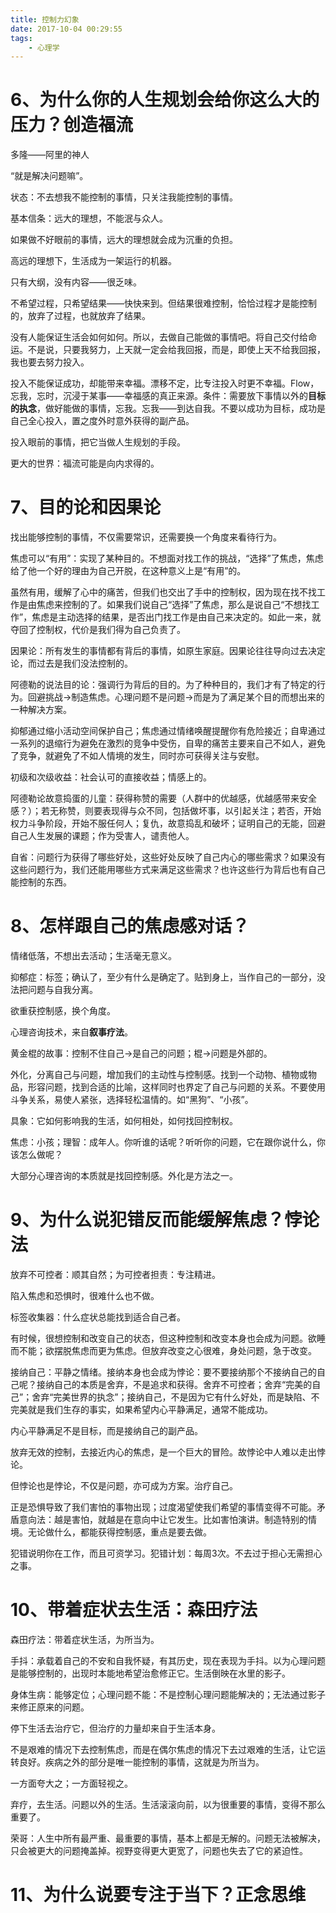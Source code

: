 ```yaml
---
title: 控制力幻象
date: 2017-10-04 00:29:55
tags:
	- 心理学
---
```


# 6、为什么你的人生规划会给你这么大的压力？创造福流

多隆——阿里的神人 

“就是解决问题嘛”。

状态：不去想我不能控制的事情，只关注我能控制的事情。

基本信条：远大的理想，不能泯与众人。

如果做不好眼前的事情，远大的理想就会成为沉重的负担。

高远的理想下，生活成为一架运行的机器。

只有大纲，没有内容——很乏味。

不希望过程，只希望结果——快快来到。但结果很难控制，恰恰过程才是能控制的，放弃了过程，也就放弃了结果。

没有人能保证生活会如何如何。所以，去做自己能做的事情吧。将自己交付给命运。不是说，只要我努力，上天就一定会给我回报，而是，即使上天不给我回报，我也要去努力投入。

投入不能保证成功，却能带来幸福。漂移不定，比专注投入时更不幸福。Flow，忘我，忘时，沉浸于某事——幸福感的真正来源。条件：需要放下事情以外的**目标的执念**，做好能做的事情，忘我。忘我——到达自我。不要以成功为目标，成功是自己全心投入，置之度外时意外获得的副产品。

投入眼前的事情，把它当做人生规划的手段。

更大的世界：福流可能是向内求得的。

# 7、目的论和因果论

找出能够控制的事情，不仅需要常识，还需要换一个角度来看待行为。

焦虑可以“有用”：实现了某种目的。不想面对找工作的挑战，“选择”了焦虑，焦虑给了他一个好的理由为自己开脱，在这种意义上是“有用”的。

虽然有用，缓解了心中的痛苦，但我们也交出了手中的控制权，因为现在找不找工作是由焦虑来控制的了。如果我们说自己“选择”了焦虑，那么是说自己“不想找工作”，焦虑是主动选择的结果，是否出门找工作是由自己来决定的。如此一来，就夺回了控制权，代价是我们得为自己负责了。

因果论：所有发生的事情都有背后的事情，如原生家庭。因果论往往导向过去决定论，而过去是我们没法控制的。

阿德勒的说法目的论：强调行为背后的目的。为了种种目的，我们才有了特定的行为。回避挑战->制造焦虑。心理问题不是问题->而是为了满足某个目的而想出来的一种解决方案。

抑郁通过缩小活动空间保护自己；焦虑通过情绪唤醒提醒你有危险接近；自卑通过一系列的退缩行为避免在激烈的竞争中受伤，自卑的痛苦主要来自己不如人，避免了竞争，就避免了不如人情境的发生，同时亦可获得关注与安慰。

初级和次级收益：社会认可的直接收益；情感上的。

阿德勒论故意捣蛋的儿童：获得称赞的需要（人群中的优越感，优越感带来安全感？）；若无称赞，则要表现得与众不同，包括做坏事，以引起关注；若否，开始权力斗争阶段，开始不服任何人；复仇，故意捣乱和破坏；证明自己的无能，回避自己人生发展的课题；作为受害人，谴责他人。

自省：问题行为获得了哪些好处，这些好处反映了自己内心的哪些需求？如果没有这些问题行为，我们还能用哪些方式来满足这些需求？也许这些行为背后也有自己能控制的东西。

# 8、怎样跟自己的焦虑感对话？

情绪低落，不想出去活动；生活毫无意义。

抑郁症：标签；确认了，至少有什么是确定了。贴到身上，当作自己的一部分，没法把问题与自我分离。

欲重获控制感，换个角度。

心理咨询技术，来自**叙事疗法**。

黄金棍的故事：控制不住自己->是自己的问题；棍->问题是外部的。

外化，分离自己与问题，增加我们的主动性与控制感。找到一个动物、植物或物品，形容问题，找到合适的比喻，这样同时也界定了自己与问题的关系。不要使用斗争关系，易使人紧张，选择轻松温情的。如“黑狗”、“小孩”。

具象：它如何影响我的生活，如何相处，如何找回控制权。

焦虑：小孩；理智：成年人。你听谁的话呢？听听你的问题，它在跟你说什么，你该怎么做呢？

大部分心理咨询的本质就是找回控制感。外化是方法之一。

# 9、为什么说犯错反而能缓解焦虑？悖论法

放弃不可控者：顺其自然；为可控者担责：专注精进。

陷入焦虑和恐惧时，很难什么也不做。

标签收集器：什么症状总能找到适合自己者。

有时候，很想控制和改变自己的状态，但这种控制和改变本身也会成为问题。欲睡而不能；欲摆脱焦虑而更为焦虑。但放弃改变之心很难，身处问题，急于改变。

接纳自己：平静之情绪。接纳本身也会成为悖论：要不要接纳那个不接纳自己的自己呢？接纳自己的本质是舍弃，不是追求和获得。舍弃不可控者；舍弃“完美的自己”；舍弃“完美世界的执念”；接纳自己，不是因为它有什么好处，而是缺陷、不完美就是我们生存的事实，如果希望内心平静满足，通常不能成功。

内心平静满足不是目标，而是接纳自己的副产品。

放弃无效的控制，去接近内心的焦虑，是一个巨大的冒险。故悖论中人难以走出悖论。

但悖论也是悖论，不仅是问题，亦可成为方案。治疗自己。

正是恐惧导致了我们害怕的事物出现；过度渴望使我们希望的事情变得不可能。矛盾意向法：越是害怕，就越是在意向中让它发生。比如害怕演讲。制造特别的情境。无论做什么，都能获得控制感，重点是要去做。

犯错说明你在工作，而且可资学习。犯错计划：每周3次。不去过于担心无需担心之事。

# 10、带着症状去生活：森田疗法

森田疗法：带着症状生活，为所当为。

手抖：承载着自己的不安和自我怀疑，有其历史，现在表现为手抖。以为心理问题是能够控制的，出现时本能地希望治愈修正它。生活倒映在水里的影子。

身体生病：能够定位；心理问题不能：不是控制心理问题能解决的；无法通过影子来修正原来的问题。

停下生活去治疗它，但治疗的力量却来自于生活本身。

不是艰难的情况下去控制焦虑，而是在偶尔焦虑的情况下去过艰难的生活，让它运转良好。疾病之外的部分是唯一能控制的事情，这就是为所当为。

一方面夸大之；一方面轻视之。

弃疗，去生活。问题以外的生活。生活滚滚向前，以为很重要的事情，变得不那么重要了。

荣哥：人生中所有最严重、最重要的事情，基本上都是无解的。问题无法被解决，只会被更大的问题掩盖掉。视野变得更大更宽了，问题也失去了它的紧迫性。

# 11、为什么说要专注于当下？正念思维




